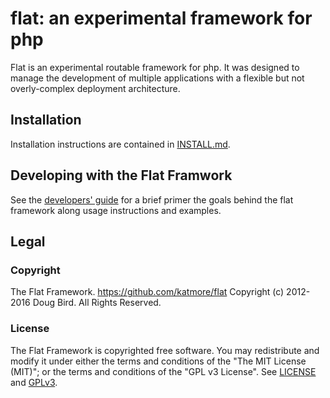 # flat: an experimental framework for php
Flat is an experimental routable framework for php. It was 
designed to manage the development of multiple applications 
with a flexible but not overly-complex deployment architecture.

## Installation
Installation instructions are contained in [INSTALL.md](INSTALL.md).

## Developing with the Flat Framwork
See the [developers' guide](DEV-GUIDE.md) for a brief primer the goals behind the flat framework along usage instructions and examples.

## Legal
### Copyright
The Flat Framework. https://github.com/katmore/flat
Copyright (c) 2012-2016 Doug Bird. All Rights Reserved.

### License
The Flat Framework is copyrighted free software.
You may redistribute and modify it under either the terms and conditions of the
"The MIT License (MIT)"; or the terms and conditions of the "GPL v3 License".
See [LICENSE](https://github.com/katmore/flat/blob/master/LICENSE) and [GPLv3](https://github.com/katmore/flat/blob/master/GPLv3).
